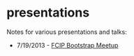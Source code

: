 # presentations

Notes for various presentations and talks:

* 7/19/2013 - [FCIP Bootstrap Meetup](./bootstrap/index.md)

